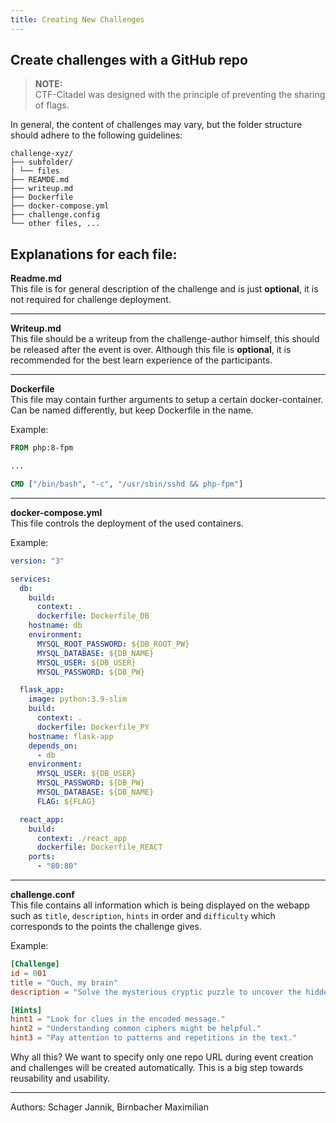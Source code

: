 ```yaml
---
title: Creating New Challenges
---
```


## Create challenges with a GitHub repo

> **NOTE:** <br/>
> CTF-Citadel was designed with the principle of preventing the sharing of flags.

In general, the content of challenges may vary, but the folder structure should adhere to the following guidelines:

```
challenge-xyz/
├── subfolder/
| └── files
├── REAMDE.md
├── writeup.md
├── Dockerfile
├── docker-compose.yml
├── challenge.config
└── other files, ...
```

## Explanations for each file:

**Readme.md** <br/>
This file is for general description of the challenge and is just **optional**, it is not required for challenge deployment. 

___


**Writeup.md** <br/>
This file should be a writeup from the challenge-author himself, this should be released after the event is over. Although this file is **optional**, it is recommended for the best learn experience of the participants.

___


**Dockerfile** <br/>
This file may contain further arguments to setup a certain docker-container. Can be named differently, but keep Dockerfile in the name.

Example:
```DOCKERFILE
FROM php:8-fpm

...

CMD ["/bin/bash", "-c", "/usr/sbin/sshd && php-fpm"]
```

___

**docker-compose.yml** <br/>
This file controls the deployment of the used containers.

Example:
```yml
version: "3"

services:
  db:
    build:
      context: .
      dockerfile: Dockerfile_DB
    hostname: db
    environment:
      MYSQL_ROOT_PASSWORD: ${DB_ROOT_PW}
      MYSQL_DATABASE: ${DB_NAME}
      MYSQL_USER: ${DB_USER}
      MYSQL_PASSWORD: ${DB_PW}

  flask_app:
    image: python:3.9-slim
    build:
      context: .
      dockerfile: Dockerfile_PY
    hostname: flask-app
    depends_on:
      - db
    environment:
      MYSQL_USER: ${DB_USER}
      MYSQL_PASSWORD: ${DB_PW}
      MYSQL_DATABASE: ${DB_NAME}
      FLAG: ${FLAG}

  react_app:
    build:
      context: ./react_app
      dockerfile: Dockerfile_REACT
    ports:
      - "80:80"
```

___

**challenge.conf** <br/>
This file contains all information which is being displayed on the webapp such as `title`, `description`, `hints` in order and `difficulty` which corresponds to the points the challenge gives.

Example:
```conf
[Challenge]
id = 001
title = "Ouch, my brain"
description = "Solve the mysterious cryptic puzzle to uncover the hidden message."

[Hints]
hint1 = "Look for clues in the encoded message."
hint2 = "Understanding common ciphers might be helpful."
hint3 = "Pay attention to patterns and repetitions in the text."
```

Why all this? We want to specify only one repo URL during event creation and challenges will be created automatically. This is a big step towards reusability and usability.

___

Authors: Schager Jannik, Birnbacher Maximilian